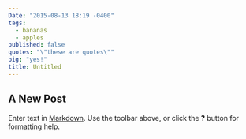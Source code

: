 ```yaml
---
Date: "2015-08-13 18:19 -0400"
tags: 
  - bananas
  - apples
published: false
quotes: "\"these are quotes\""
big: "yes!"
title: Untitled
---
```



## A New Post

Enter text in [Markdown](http://daringfireball.net/projects/markdown/). Use the toolbar above, or click the **?** button for formatting help.
